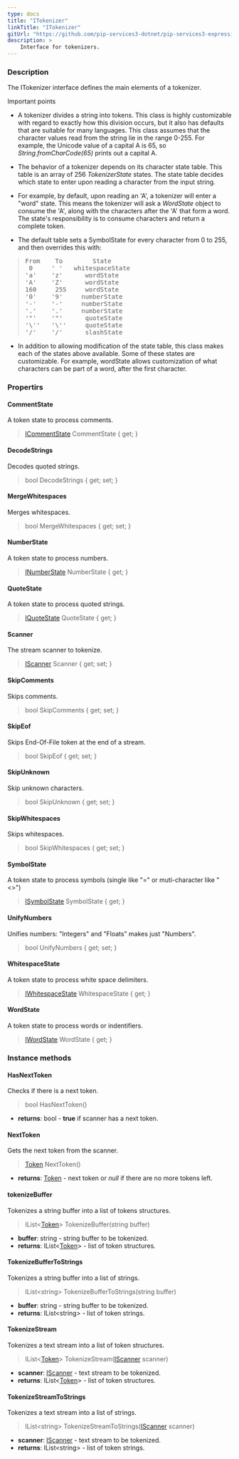 ```yaml
---
type: docs
title: "ITokenizer"
linkTitle: "ITokenizer"
gitUrl: "https://github.com/pip-services3-dotnet/pip-services3-expressions-dotnet"
description: > 
    Interface for tokenizers.
---
```


### Description

The ITokenizer interface defines the main elements of a tokenizer.

Important points

- A tokenizer divides a string into tokens. This class is highly customizable with regard to exactly how this division occurs, but it also has defaults that are suitable for many languages. This class assumes that the character values read from the string lie in the range 0-255. For example, the Unicode value of a capital A is 65, so *String.fromCharCode(65)* prints out a capital A.

- The behavior of a tokenizer depends on its character state table. This table is an array of 256 *TokenizerState* states. The state table decides which state to enter
upon reading a character from the input string.   

- For example, by default, upon reading an 'A', a tokenizer will enter a "word" state. This means the tokenizer will ask a *WordState* object to consume the 'A',
along with the characters after the 'A' that form a word. The state's responsibility is to consume characters and return a complete token.  

- The default table sets a SymbolState for every character from 0 to 255, and then overrides this with:

<blockquote><pre>
From    To        State
 0     ' '   whitespaceState 
'a'    'z'      wordState
'A'    'Z'      wordState
160     255     wordState
'0'    '9'     numberState
'-'    '-'     numberState
'.'    '.'     numberState
'"'    '"'      quoteState
'\''   '\''     quoteState
'/'    '/'      slashState
</pre></blockquote>

- In addition to allowing modification of the state table, this class makes each of the states above available. Some of these states are customizable. For example, wordState allows customization of what characters can be part of a word, after the first character.

### Propertirs


#### CommentState
A token state to process comments.
> [ICommentState](../icomment_state) CommentState { get; }


#### DecodeStrings
Decodes quoted strings.
> bool DecodeStrings { get; set; }


#### MergeWhitespaces
Merges whitespaces.
> bool MergeWhitespaces { get; set; }


#### NumberState
A token state to process numbers.
> [INumberState](../inumber_state) NumberState { get; }


#### QuoteState
A token state to process quoted strings.
> [IQuoteState](../iquote_state) QuoteState { get; }

#### Scanner
The stream scanner to tokenize.
> [IScanner](../../io/iscanner) Scanner { get; set; }

#### SkipComments
Skips comments.
> bool SkipComments { get; set; }


#### SkipEof
Skips End-Of-File token at the end of a stream.
> bool SkipEof { get; set; }

#### SkipUnknown
Skip unknown characters.
> bool SkipUnknown { get; set; }


#### SkipWhitespaces
Skips whitespaces.
> bool SkipWhitespaces { get; set; }


#### SymbolState
A token state to process symbols (single like "=" or muti-character like "<>")
> [ISymbolState](../isymbol_state) SymbolState { get; }

#### UnifyNumbers
Unifies numbers: "Integers" and "Floats" makes just "Numbers".
> bool UnifyNumbers { get; set; }


#### WhitespaceState
A token state to process white space delimiters.
> [IWhitespaceState](../iwhitespace_state) WhitespaceState { get; }


#### WordState
A token state to process words or indentifiers.
> [IWordState](../iword_state) WordState { get; }


### Instance methods

#### HasNextToken
Checks if there is a next token.
> bool HasNextToken()

- **returns**: bool - **true** if scanner has a next token.

#### NextToken
Gets the next token from the scanner.
> [Token](../token) NextToken()

- **returns**: [Token](../token) - next token or *null* if there are no more tokens left.


#### tokenizeBuffer
Tokenizes a string buffer into a list of tokens structures.

> IList<[Token](../token)> TokenizeBuffer(string buffer)

- **buffer**: string - string buffer to be tokenized.
- **returns**: IList<[Token](../token)> - list of token structures.

#### TokenizeBufferToStrings
Tokenizes a string buffer into a list of strings.

> IList\<string\> TokenizeBufferToStrings(string buffer)

- **buffer**: string - string buffer to be tokenized.
- **returns**: IList\<string\> - list of token strings.


#### TokenizeStream
Tokenizes a text stream into a list of token structures.

> IList<[Token](../token)> TokenizeStream([IScanner](../../io/iscanner) scanner)

- **scanner**: [IScanner](../../io/iscanner) - text stream to be tokenized.
- **returns**: IList<[Token](../token)> - list of token structures.


#### TokenizeStreamToStrings
Tokenizes a text stream into a list of strings.

> IList\<string\> TokenizeStreamToStrings([IScanner](../../io/iscanner) scanner)

- **scanner**: [IScanner](../../io/iscanner) - text stream to be tokenized.
- **returns**: IList\<string\> - list of token strings.
